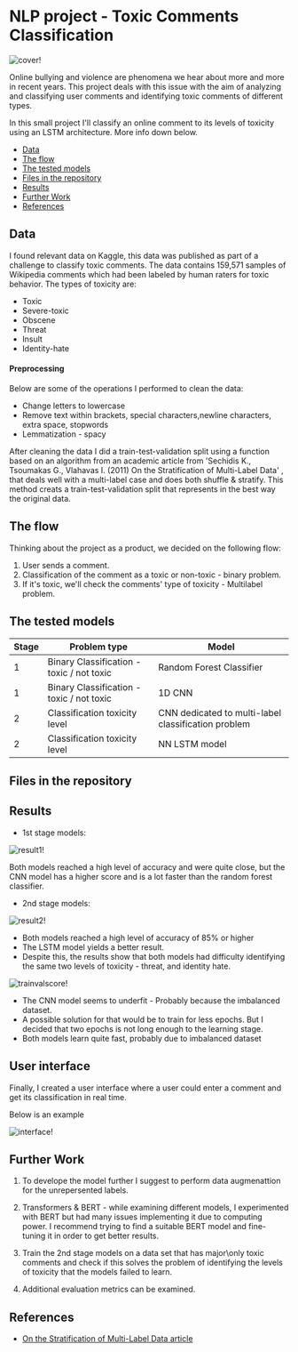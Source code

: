 # NLP project - Toxic Comments Classification
![cover!](https://github.com/Brit771/NLP-project---Toxic-Comment-Classification/blob/main/assets/cover%20image.png)

Online bullying and violence are phenomena we hear about more and more in recent years.
This project deals with this issue with the aim of analyzing and classifying user comments and identifying toxic comments of different types.

In this small project I'll classify an online comment to its levels of toxicity using an LSTM architecture.
More info down below.

* [Data](https://github.com/Brit771/NLP-project---Toxic-Comment-Classification/new/main?readme=1#data)
* [The flow](https://github.com/Brit771/NLP-project---Toxic-Comment-Classification/new/main?readme=1#the-flow)
* [The tested models](https://github.com/Brit771/NLP-project---Toxic-Comment-Classification/new/main?readme=1#the-flow)
* [Files in the repository](https://github.com/Brit771/NLP-project---Toxic-Comment-Classification/new/main?readme=1#files-in-the-repository)
* [Results](https://github.com/Brit771/NLP-project---Toxic-Comment-Classification/new/main?readme=1#results)
* [Further Work](https://github.com/Brit771/NLP-project---Toxic-Comment-Classification/new/main?readme=1#further-work)
* [References](https://github.com/Brit771/NLP-project---Toxic-Comment-Classification/new/main?readme=1#references)

## Data
I found relevant data on Kaggle, this data was published as part of a challenge to classify toxic comments.
The data contains 159,571 samples of Wikipedia comments which had been labeled by human raters for toxic behavior.
The types of toxicity are:
* Toxic
* Severe-toxic
* Obscene
* Threat
* Insult
* Identity-hate

#### Preprocessing
Below are some of the operations I performed to clean the data:
* Change letters to lowercase
* Remove text within brackets, special characters,newline characters, extra space, stopwords
* Lemmatization - spacy

After cleaning the data I did a train-test-validation split using a function based on an algorithm from an academic article from 'Sechidis K., Tsoumakas G., Vlahavas I. (2011) On the Stratification of Multi-Label Data' , that deals well with a multi-label case and does both shuffle & stratify.
This method creats a train-test-validation split that represents in the best way the original data.

## The flow
Thinking about the project as a product, we decided on the following flow:
1. User sends a comment.
2. Classification of the comment as a toxic or non-toxic - binary problem.
3. If it's toxic, we'll check the comments' type of toxicity - Multilabel problem.

## The tested models
| Stage  | Problem type | Model |
| ------------- | ------------- | ------------
| 1 | Binary Classification - toxic / not toxic   | Random Forest Classifier |
| 1 | Binary Classification - toxic / not toxic   | 1D CNN |
| 2 | Classification toxicity level | CNN dedicated to multi-label classification problem |
| 2 | Classification toxicity level | NN LSTM model |

## Files in the repository

## Results
* 1st stage models:

![result1!](https://github.com/Brit771/NLP-project---Toxic-Comment-Classification/blob/main/assets/result%201st%20stage%20models.JPG)

Both models reached a high level of accuracy and were quite close, 
but the CNN model has a higher score and is a lot faster than the random forest classifier.

* 2nd stage models:

![result2!](https://github.com/Brit771/NLP-project---Toxic-Comment-Classification/blob/main/assets/result%202nd%20stage%20models.JPG)

* Both models reached a high level of accuracy of 85% or higher
* The LSTM model yields a better result.
* Despite this, the results show that both models had difficulty identifying the same two levels of toxicity - threat, and identity hate.

![trainvalscore!](https://github.com/Brit771/NLP-project---Toxic-Comment-Classification/blob/main/assets/train%20validation%20acc%20score%20per%20epoch.JPG)

* The CNN model seems to underfit - Probably because the imbalanced dataset. 
* A possible solution for that would be to train for less epochs. But I decided that two epochs is not long enough to the learning stage.
* Both models learn quite fast, probably due to imbalanced dataset

## User interface

Finally, I created a user interface where a user could enter a comment and get its classification in real time.

Below is an example

![interface!](https://github.com/Brit771/NLP-project---Toxic-Comment-Classification/blob/main/assets/interface.JPG)

## Further Work
1. To develope the model further I suggest to perform data augmenattion for the unrepersented labels.

2. Transformers & BERT - while examining different models, I experimented with BERT but had many issues implementing it due to computing power.
I recommend trying to find a suitable BERT model and fine-tuning it in order to get better results.

3. Train the 2nd stage models on a data set that has major\only toxic comments and check if this solves the problem of identifying the levels of toxicity that the models failed to learn.

4. Additional evaluation metrics can be examined.

## References
* [On the Stratification of Multi-Label Data article](http://lpis.csd.auth.gr/publications/sechidis-ecmlpkdd-2011.pdf)

